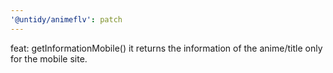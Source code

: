 ```yaml
---
'@untidy/animeflv': patch
---
```


feat: getInformationMobile() it returns the information of the anime/title only for the mobile site.
